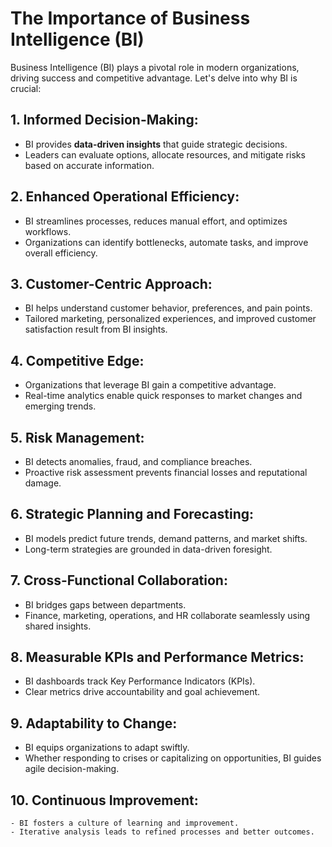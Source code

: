 # The Importance of Business Intelligence (BI)

Business Intelligence (BI) plays a pivotal role in modern organizations, driving success and competitive advantage. Let's delve into why BI is crucial:

## 1. **Informed Decision-Making**:
   - BI provides **data-driven insights** that guide strategic decisions.
   - Leaders can evaluate options, allocate resources, and mitigate risks based on accurate information.

## 2. **Enhanced Operational Efficiency**:
   - BI streamlines processes, reduces manual effort, and optimizes workflows.
   - Organizations can identify bottlenecks, automate tasks, and improve overall efficiency.

## 3. **Customer-Centric Approach**:
   - BI helps understand customer behavior, preferences, and pain points.
   - Tailored marketing, personalized experiences, and improved customer satisfaction result from BI insights.

## 4. **Competitive Edge**:
   - Organizations that leverage BI gain a competitive advantage.
   - Real-time analytics enable quick responses to market changes and emerging trends.

## 5. **Risk Management**:
   - BI detects anomalies, fraud, and compliance breaches.
   - Proactive risk assessment prevents financial losses and reputational damage.

## 6. **Strategic Planning and Forecasting**:
   - BI models predict future trends, demand patterns, and market shifts.
   - Long-term strategies are grounded in data-driven foresight.

## 7. **Cross-Functional Collaboration**:
   - BI bridges gaps between departments.
   - Finance, marketing, operations, and HR collaborate seamlessly using shared insights.

## 8. **Measurable KPIs and Performance Metrics**:
   - BI dashboards track Key Performance Indicators (KPIs).
   - Clear metrics drive accountability and goal achievement.

## 9. **Adaptability to Change**:
   - BI equips organizations to adapt swiftly.
   - Whether responding to crises or capitalizing on opportunities, BI guides agile decision-making.

## 10. **Continuous Improvement**:
    - BI fosters a culture of learning and improvement.
    - Iterative analysis leads to refined processes and better outcomes.

